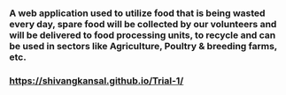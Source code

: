 ### A web application used to utilize food that is being wasted every day, spare food will be collected by our volunteers and will be delivered to food processing units, to recycle and can be used in sectors like Agriculture, Poultry & breeding farms, etc.

### https://shivangkansal.github.io/Trial-1/
